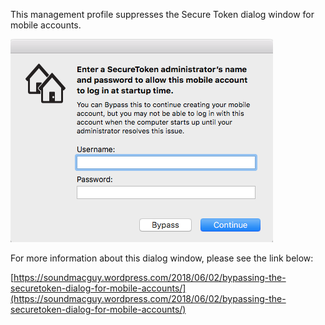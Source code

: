 This management profile suppresses the Secure Token dialog window for mobile accounts.

![](readme_images/securetoken-dialog.png)

For more information about this dialog window, please see the link below:

[https://soundmacguy.wordpress.com/2018/06/02/bypassing-the-securetoken-dialog-for-mobile-accounts/](https://soundmacguy.wordpress.com/2018/06/02/bypassing-the-securetoken-dialog-for-mobile-accounts/)